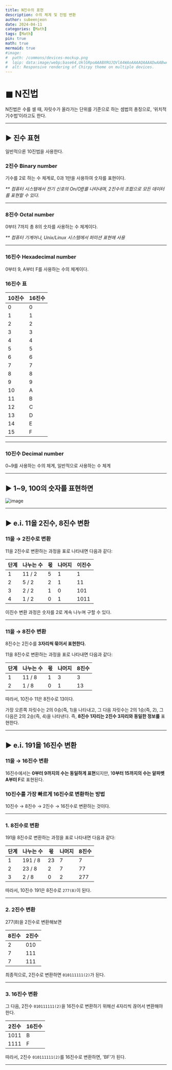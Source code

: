 ```yaml
---
title: N진수의 표현
description: 수의 체계 및 진법 변환 
author: subeenjeon
date: 2024-04-11
categories: [Math]
tags: [Math]
pin: true
math: true
mermaid: true
#image:
#  path: /commons/devices-mockup.png
#  lqip: data:image/webp;base64,UklGRpoAAABXRUJQVlA4WAoAAAAQAAAADwAABwAAQUxQSDIAAAARL0AmbZurmr57yyIiqE8oiG0bejIYEQTgqiDA9vqnsUSI6H+oAERp2HZ65qP/VIAWAFZQOCBCAAAA8AEAnQEqEAAIAAVAfCWkAALp8sF8rgRgAP7o9FDvMCkMde9PK7euH5M1m6VWoDXf2FkP3BqV0ZYbO6NA/VFIAAAA
#  alt: Responsive rendering of Chirpy theme on multiple devices.
---
```


# ◼︎ N진법

N진법은 수를 셀 때, 자릿수가 올라가는 단위를 기준으로 하는 셈법의 총칭으로, ‘위치적 기수법’이라고도 한다.

---

## ► 진수 표현

일반적으론 10진법을 사용한다.

### 2진수 Binary number

기수를 2로 하는 수 체계로, 0과 1만을 사용하여 숫자를 표현이다.

_** 컴퓨터 시스템에서 전기 신호의 On/Off를 나타내며, 2진수의 조합으로 모든 데이터를 표현할 수 있다._

---

### 8진수 Octal number

0부터 7까지 총 8의 숫자를 사용하는 수 체계이다.

_** 컴퓨터 기계어나, Unix/Linux 시스템에서 퍼미션 표현에 사용_

---

### 16진수 Hexadecimal number

0부터 9, A부터 F를 사용하는  수의 체계이다.

### 16진수 표

| 10진수 | 16진수 |
| --- | --- |
| 0 | 0 |
| 1 | 1 |
| 2 | 2 |
| 3 | 3 |
| 4 | 4 |
| 5 | 5 |
| 6 | 6 |
| 7 | 7 |
| 8 | 8 |
| 9 | 9 |
| 10 | A |
| 11 | B |
| 12 | C |
| 13 | D |
| 14 | E |
| 15 | F |

---

### 10진수 Decimal number

0~9를 사용하는 수의 체계, 일반적으로 사용하는 수 체계

---

## ► 1~9, 100의 숫자를 표현하면

![image](https://github.com/subeenjeonHere/subeenjeonHere.github.io/assets/145312273/331bdf85-d62f-48b9-b9fd-110ec92138e3)

---

## ► e.i. 11을 2진수, 8진수 변환

### 11을 → 2진수로 변환

11을 2진수로 변환하는 과정을 표로 나타내면 다음과 같다:

| 단계 | 나누는 수 | 몫 | 나머지 | 이진수 |
| --- | --- | --- | --- | --- |
| 1 | 11 / 2 | 5 | 1 | 1 |
| 2 | 5 / 2 | 2 | 1 | 11 |
| 3 | 2 / 2 | 1 | 0 | 101 |
| 4 | 1 / 2 | 0 | 1 | 1011 |

이진수 변환 과정은 숫자를 2로 계속 나누며 구할 수 있다.

---

### 11을 → 8진수 변환

8진수는 2진수를 **3자리씩 묶어서 표현한다.**

11을 8진수로 변환하는 과정을 표로 나타내면 다음과 같다:

| 단계 | 나누는 수 | 몫 | 나머지 | 8진수 |
| --- | --- | --- | --- | --- |
| 1 | 11 / 8 | 1 | 3 | 3 |
| 2 | 1 / 8 | 0 | 1 | 13 |

따라서, 10진수 11은 8진수로 13이다.

가장 오른쪽 자릿수는 2의 0승(즉, 1)을 나타내고, 그 다음 자릿수는 2의 1승(즉, 2), 그 다음은 2의 2승(즉, 4)을 나타낸다. 즉, **8진수 1자리는 2진수 3자리와 동일한 정보를** 표현한다.


---

## ► e.i. 191을 16진수 변환

### 11을 → 16진수 변환

16진수에서는 **0부터 9까지의 수는 동일하게 표현**되지만, 1**0부터 15까지의 수는 알파벳 A부터 F**로 표현된다.

### 10진수를 가장 빠르게 16진수로 변환하는 방법

10진수 → 8진수 → 2진수 → 16진수로 변환하는 것이다.

---

### 1. 8진수로 변환

191을 8진수로 변환하는 과정을 표로 나타내면 다음과 같다:

| 단계 | 나누는 수 | 몫 | 나머지 | 8진수 |
| --- | --- | --- | --- | --- |
| 1 | 191 / 8 | 23 | 7 | 7 |
| 2 | 23 / 8 | 2 | 7 | 77 |
| 3 | 2 / 8 | 0 | 2 | 277 |

따라서, 10진수 191은 8진수로 `277(8)`이 된다.

---

### 2. 2진수 변환

277(8)을 2진수로 변환해보면

| 8진수 | 2진수 |
| --- | --- |
| 2 | 010 |
| 7 | 111 |
| 7 | 111 |

최종적으로, 2진수로 변환하면 `010111111(2)`가 된다.

---

### 3. 16진수 변환

그 다음, 2진수 `010111111(2)`을 16진수로 변환하기 위해선 4자리씩 끊어서 변환해야 한다.

| 2진수 | 16진수 |
| --- | --- |
| 1011 | B |
| 1111 | F |

따라서, 2진수 `010111111(2)`를 16진수로 변환하면, 'BF'가 된다.

---

